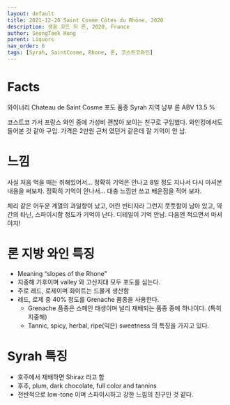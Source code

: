 ```yaml
---
layout: default
title: 2021-12-20 Saint Cosme Côtes du Rhône, 2020 
description: 생꼼 꼬뜨 뒤 론, 2020, France 
author: SeongTaek Hong
parent: Liquors 
nav_order: 6
tags: [Syrah, SaintCosme, Rhone, 론, 코스트코와인]
---
```


# Facts
와이너리  Chateau de Saint Cosme
포도 품종 Syrah
지역  남부 론
ABV 13.5 %

코스트코 가서 프랑스 와인 중에 가성비 괜찮아 보이는 친구로 구입했다. 와인킹에서도 들어본 것 같아 구입. 가격은 2만원 근처 였던거 같은데 잘 기억이 안 남.

# 느낌
사실 처음 먹을 때는 취해있어서… 정확히 기억은 안나고 8일 정도 지나서 다시 마셔본 내용을 써보자. 정확히 기억이 안나서… 대충 느낌만 쓰고 배운점을 적어 보자.

체리 같은 어두운 계열의 과일향이 났고,
어린 빈티지라 그런지 풋풋함이 남아 있고, 
약간의 타닌, 스파이시함 정도가 기억이 난다.
디테일이 기억 안남. 다음엔 적으면서 마셔야지!
# 론 지방 와인 특징
- Meaning “slopes of the Rhone”
- 지중해 기후이며 valley 와 고산지대 모두 포도를 심는다.
- 주로 레드, 로제이며 화이트는 드물게 생산함
- 레드, 로제 중 40% 정도를 Grenache 품종을 사용한다.
	- Grenache 품종은 스페인 태생이며 널리 재배되는 품종 중에 하나이다. (특히 지중해)
	- Tannic, spicy, herbal, ripe(익은) sweetness 의 특징을 가지고 있다.

# Syrah 특징
- 호주에서 재배하면 Shiraz 라고 함
- 후추, plum, dark chocolate, full color and tannins
- 전반적으로 low-tone 이며 스파이시하고 강한 느낌의 친구인 것 같다.

